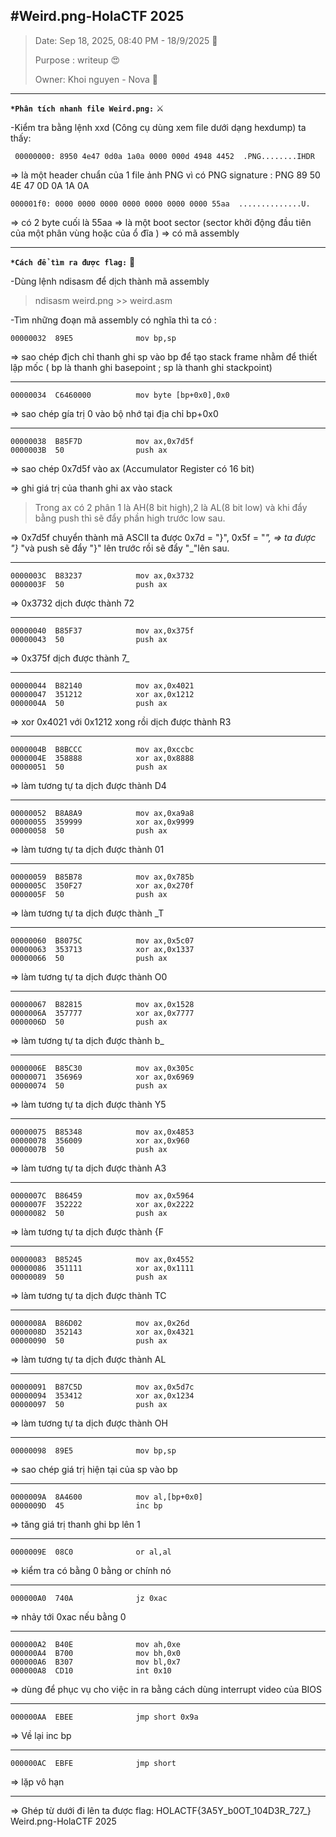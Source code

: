 
#Weird.png-HolaCTF 2025
---
> Date: Sep 18, 2025, 08:40 PM - 18/9/2025 :beaver: 
> 
> Purpose : writeup  :heart_eyes: 
> 
> Owner: Khoi nguyen - Nova :dragon_face: 

---
**`*Phân tích nhanh file Weird.png:`** :crossed_swords: 

-Kiểm tra bằng lệnh xxd (Công cụ dùng xem file dưới dạng hexdump) ta thấy:

` 00000000: 8950 4e47 0d0a 1a0a 0000 000d 4948 4452  .PNG........IHDR`

=> là một header chuẩn của 1 file ảnh PNG vì có PNG signature : PNG 89 50 4E 47 0D 0A 1A 0A

`000001f0: 0000 0000 0000 0000 0000 0000 0000 55aa  ..............U.`

=> có 2 byte cuối là 55aa => là một boot sector (sector khởi động đầu tiên của một phân vùng hoặc của ổ đĩa ) => có mã assembly


---

**`*Cách để tìm ra được flag:`** :lady_beetle: 

-Dùng lệnh ndisasm để dịch thành mã assembly 

>  ndisasm weird.png >> weird.asm
> 
-Tìm những đoạn mã assembly có nghĩa thì ta có :

```
00000032  89E5              mov bp,sp
```

=> sao chép địch chỉ thanh ghi sp vào bp để tạo stack frame nhằm để thiết lập mốc
( bp là thanh ghi basepoint ; sp là thanh ghi stackpoint)

---
```
00000034  C6460000          mov byte [bp+0x0],0x0
```

=> sao chép gía trị 0 vào bộ nhớ tại địa chỉ bp+0x0

---
```
00000038  B85F7D            mov ax,0x7d5f
0000003B  50                push ax
```

=> sao chép 0x7d5f vào ax (Accumulator Register có 16 bit)

=> ghi giá trị của thanh ghi ax vào stack
> Trong ax có 2 phân 1 là AH(8 bit high),2 là AL(8 bit low) và khi đẩy bằng push thì sẽ đẩy phần high trước low sau.

=> 0x7d5f chuyển thành mã ASCII ta được 0x7d = "}", 0x5f = "_", => ta được "}_ "và push sẽ đẩy "}" lên trước rồi sẽ đẩy "_"lên sau.

---
```
0000003C  B83237            mov ax,0x3732
0000003F  50                push ax
```

=> 0x3732 dịch được thành 72

---
```
00000040  B85F37            mov ax,0x375f
00000043  50                push ax
```
=> 0x375f dịch được thành 7_

---
```
00000044  B82140            mov ax,0x4021
00000047  351212            xor ax,0x1212
0000004A  50                push ax
```

=> xor 0x4021 với 0x1212 xong rồi dịch được thành R3

---
```
0000004B  B8BCCC            mov ax,0xccbc
0000004E  358888            xor ax,0x8888
00000051  50                push ax
```
=> làm tương tự ta dịch được thành D4

---
```
00000052  B8A8A9            mov ax,0xa9a8
00000055  359999            xor ax,0x9999
00000058  50                push ax
```

=> làm tương tự ta dịch được thành 01

---
```
00000059  B85B78            mov ax,0x785b
0000005C  350F27            xor ax,0x270f
0000005F  50                push ax
```

=> làm tương tự ta dịch được thành _T

---
```
00000060  B8075C            mov ax,0x5c07
00000063  353713            xor ax,0x1337
00000066  50                push ax
```

=> làm tương tự ta dịch được thành O0

---
```
00000067  B82815            mov ax,0x1528
0000006A  357777            xor ax,0x7777
0000006D  50                push ax
```

=> làm tương tự ta dịch được thành b_

---
```
0000006E  B85C30            mov ax,0x305c
00000071  356969            xor ax,0x6969
00000074  50                push ax
```

=> làm tương tự ta dịch được thành Y5

---
```
00000075  B85348            mov ax,0x4853
00000078  356009            xor ax,0x960
0000007B  50                push ax
```

=> làm tương tự ta dịch được thành A3

---
```
0000007C  B86459            mov ax,0x5964
0000007F  352222            xor ax,0x2222
00000082  50                push ax
```

=> làm tương tự ta dịch được thành {F

---
```
00000083  B85245            mov ax,0x4552
00000086  351111            xor ax,0x1111
00000089  50                push ax
```

=> làm tương tự ta dịch được thành TC

---
```
0000008A  B86D02            mov ax,0x26d
0000008D  352143            xor ax,0x4321
00000090  50                push ax
```

=> làm tương tự ta dịch được thành AL

---
```
00000091  B87C5D            mov ax,0x5d7c
00000094  353412            xor ax,0x1234
00000097  50                push ax
```

=> làm tương tự ta dịch được thành OH

---
```
00000098  89E5              mov bp,sp
```

=> sao chép giá trị hiện tại của sp vào bp

---
```
0000009A  8A4600            mov al,[bp+0x0]
0000009D  45                inc bp
```

=> tăng giá trị thanh ghi bp lên 1

---
```
0000009E  08C0              or al,al
```

=> kiểm tra có bằng 0 bằng or chính nó 

---
```
000000A0  740A              jz 0xac
```

=> nhảy tới 0xac nếu bằng 0

---
```
000000A2  B40E              mov ah,0xe
000000A4  B700              mov bh,0x0
000000A6  B307              mov bl,0x7
000000A8  CD10              int 0x10
```
=> dùng để phục vụ cho việc in ra bằng cách dùng interrupt  video của BIOS

---
```
000000AA  EBEE              jmp short 0x9a
```

=> Về lại inc bp

---
```
000000AC  EBFE              jmp short 
```

=> lặp vô hạn

---

=> Ghép từ dưới đi lên ta được flag: HOLACTF{3A5Y_b0OT_104D3R_727_}
Weird.png-HolaCTF 2025
